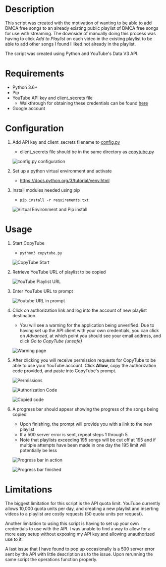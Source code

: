 # Description

This script was created with the motivation of wanting to be able to add
DMCA free songs to an already existing public playlist of DMCA free songs for
use with streaming.  The downside of manually doing this process was having to
click *Add to Playlist* on each video in the existing playlist to be able to add
other songs I found I liked not already in the playlist.

The script was created using Python and YouTube's Data V3 API.

# Requirements
- Python 3.6+
- Pip
- YouTube API key and client_secrets file
    - Walkthrough for obtaining these credentials can be found [here]()
- Google account

# Configuration

1. Add API key and client_secrets filename to [config.py]()
    - client_secrets file should be in the same directory as [copytube.py]()

    ![config.py configuration](captures/18.png)

2. Set up a python virtual environment and activate
    - https://docs.python.org/3/tutorial/venv.html

3. Install modules needed using pip
    - `pip install -r requirements.txt`

    ![Virtual Environment and Pip install](captures/19.png)

# Usage

1. Start CopyTube
    - `python3 copytube.py`

    ![CopyTube Start](captures/20.png)

2. Retrieve YouTube URL of playlist to be copied

    ![YouTube Playlist URL](captures/21.png)

3. Enter YouTube URL to prompt

    ![Youtube URL in prompt](captures/22.png)

4. Click on authorization link and log into the account of new playlist destination.
    - You will see a warning for the application being unverified.  Due to having set up the API client with your own credentials, you can click on *Advanced*, at which point you should see your email address, and click 
    *Go to CopyTube (unsafe)*

    ![Warning page](captures/26.png)

5. After clicking you will receive permission requests for CopyTube to be able to use your YouTube account. Click **Allow**, copy the authorization code provided, and paste into CopyTube's prompt.

    ![Permissions](captures/27.png)

    ![Authorization Code](captures/28.png)

    ![Copied code](captures/29.png)

6. A progress bar should appear showing the progress of the songs being copied
    - Upon finishing, the prompt will provide you with a link to the new playlist
    - If a 500 server error is sent, repeat steps 1 through 5.
    - Note that playlists exceeding 195 songs will be cut off at 195 and if multiple attempts have been made in one day the 195 limit will potentially be less

    ![Progress bar in action](captures/30.png)

    ![Progress bar finished](captures/31.png)

# Limitations

The biggest limitation for this script is the API quota limit.  YouTube
currently allows 10,000 quota units per day, and creating a new playlist and
inserting videos to a playlist are costly requests (50 quota units per request).

Another limitation to using this script is having to set up your own credentials
to use with the API.  I was unable to find a way to allow for a more easy setup
without exposing my API key and allowing unauthorized use to it.

A last issue that I have found to pop up occasionally is a 500 server error sent
by the API with little description as to the issue.  Upon rerunning the same
script the operations function properly.

